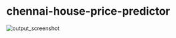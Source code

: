 # chennai-house-price-predictor
![output_screenshot](https://user-images.githubusercontent.com/112683602/209458736-60c02a00-135d-4855-bec8-b82bb2fad4d4.png)


